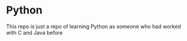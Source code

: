 # Python
This repo is just a repo of learning Python as someone who had worked with C and Java before
